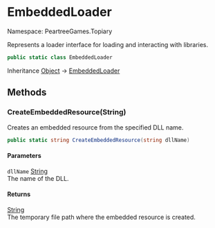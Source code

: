 # EmbeddedLoader

Namespace: PeartreeGames.Topiary

Represents a loader interface for loading and interacting with libraries.

```csharp
public static class EmbeddedLoader
```

Inheritance [Object](https://docs.microsoft.com/en-us/dotnet/api/system.object) → [EmbeddedLoader](./peartreegames.topiary.embeddedloader.md)

## Methods

### **CreateEmbeddedResource(String)**

Creates an embedded resource from the specified DLL name.

```csharp
public static string CreateEmbeddedResource(string dllName)
```

#### Parameters

`dllName` [String](https://docs.microsoft.com/en-us/dotnet/api/system.string)<br>
The name of the DLL.

#### Returns

[String](https://docs.microsoft.com/en-us/dotnet/api/system.string)<br>
The temporary file path where the embedded resource is created.
